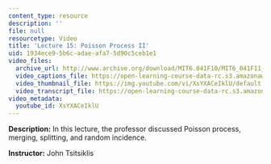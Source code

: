 ```yaml
---
content_type: resource
description: ''
file: null
resourcetype: Video
title: 'Lecture 15: Poisson Process II'
uid: 1934ece9-5b6c-adae-afa7-5d90c5ceb1e1
video_files:
  archive_url: http://www.archive.org/download/MIT6.041F10/MIT6_041F11_lec15_300k.mp4
  video_captions_file: https://open-learning-course-data-rc.s3.amazonaws.com/6-041-probabilistic-systems-analysis-and-applied-probability-fall-2010/054dad057dcd5492b757271e00c90287_XsYXACeIklU.vtt
  video_thumbnail_file: https://img.youtube.com/vi/XsYXACeIklU/default.jpg
  video_transcript_file: https://open-learning-course-data-rc.s3.amazonaws.com/6-041-probabilistic-systems-analysis-and-applied-probability-fall-2010/5534e33ede5d2e67bd9f004c7e488c1b_XsYXACeIklU.pdf
video_metadata:
  youtube_id: XsYXACeIklU
---
```


**Description:** In this lecture, the professor discussed Poisson process, merging, splitting, and random incidence.

**Instructor:** John Tsitsiklis